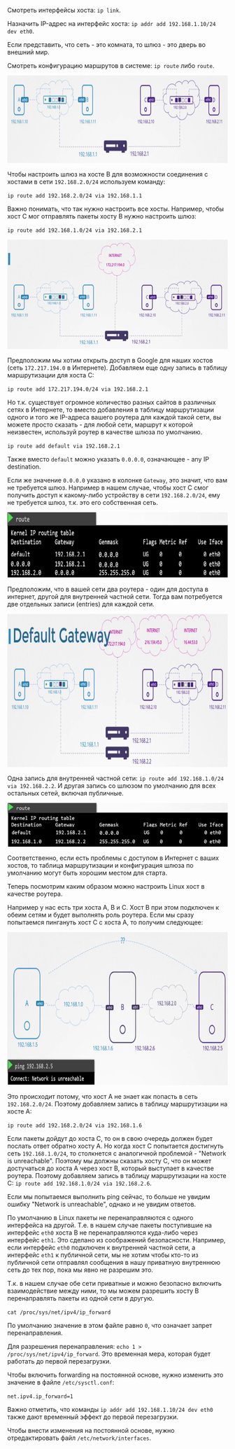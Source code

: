 Смотреть интерфейсы хоста: `ip link`.

Назначить IP-адрес на интерфейс хоста: `ip addr add 192.168.1.10/24 dev eth0`.

Если представить, что сеть - это комната, то шлюз - это дверь во внешний мир.

Смотреть конфигурацию маршрутов в системе: `ip route` либо `route`.

<img src="image.png" width="900" height="200"><br>

Чтобы настроить шлюз на хосте B для возможности соединения с хостами в сети `192.168.2.0/24` используем команду:

`ip route add 192.168.2.0/24 via 192.168.1.1`

Важно понимать, что так нужно настроить все хосты. Например, чтобы хост C мог отправлять пакеты хосту B нужно настроить шлюз:

`ip route add 192.168.1.0/24 via 192.168.2.1`

<img src="image-1.png" width="900" height="250"><br>

Предположим мы хотим открыть доступ в Google для наших хостов (сеть `172.217.194.0` в Интернете). Добавляем еще одну запись в таблицу маршрутизации для хоста C:

`ip route add 172.217.194.0/24 via 192.168.2.1`

Но т.к. существует огромное количество разных сайтов в различных сетях в Интернете, то вместо добавления в таблицу маршрутизации одного и того же IP-адреса вашего роутера для каждой такой сети, вы можете просто сказать - для любой сети, маршрут к которой неизвестен, используй роутер в качестве шлюза по умолчанию.

`ip route add default via 192.168.2.1`

Также вместо `default` можно указать `0.0.0.0`, означающее - any IP destination.

Если же значение `0.0.0.0` указано в колонке `Gateway`, это значит, что вам не требуется шлюз. Например в нашем случае, чтобы хост C смог получить доступ к какому-либо устройству в сети `192.168.2.0/24`, ему не требуется шлюз, т.к. это его собственная сеть.

<img src="image-2.png" width="700" height="150"><br>

Предположим, что в вашей сети два роутера - один для доступа в интернет, другой для внутренней частной сети. Тогда вам потребуется две отдельных записи (entries) для каждой сети.

<img src="image-4.png" width="900" height="350"><br>

Одна запись для внутренней частной сети: `ip route add 192.168.1.0/24 via 192.168.2.2`. И другая запись со шлюзом по умолчанию для всех остальных сетей, включая публичные.

<img src="image-5.png" width="600" height="100"><br>

Соответственно, если есть проблемы с доступом в Интернет с ваших хостов, то таблица маршрутизации и конфигурация шлюза по умолчанию могут быть хорошим местом для старта.

Теперь посмотрим каким образом можно настроить Linux хост в качестве роутера.

Например у нас есть три хоста A, B и С. Хост B при этом подключен к обеим сетям и будет выполнять роль роутера. Если мы сразу попытаемся пингануть хост C с хоста A, то получим следующее:

<img src="image-6.png" width="900" height="350"><br>

Это происходит потому, что хост A не знает как попасть в сеть `192.168.2.0/24`. Поэтому добавляем запись в таблицу маршрутизации на хосте A:

`ip route add 192.168.2.0/24 via 192.168.1.6`

Если пакеты дойдут до хоста C, то он в свою очередь должен будет послать ответ обратно хосту A. Но когда хост C попытается достигнуть сеть `192.168.1.0/24`, то столкнется с аналогичной проблемой - "Network is unreachable". Поэтому мы должны сказать хосту C, что он может достучаться до хоста A через хост B, который выступает в качестве роутера. Поэтому добавляем запись в таблицу маршрутизации на хосте C: `ip route add 192.168.1.0/24 via 192.168.2.6`.

Если мы попытаемся выполнить ping сейчас, то больше не увидим ошибку "Network is unreachable", однако и не увидим ответов.

По умолчанию в Linux пакеты не перенаправляются с одного интерфейса на другой. Т.е. в нашем случае пакеты поступившие на интерфейс `eth0` хоста B не перенаправляются куда-либо через интерфейс `eth1`. Это сделано из соображений безопасности. Например, если интерфейс `eth0` подключен к внутренней частной сети, а интерфейс `eth1` к публичной сети, мы не хотим чтобы кто-то из публичной сети отправлял сообщения в нашу приватную внутреннюю сеть до тех пор, пока мы явно не разрешим это.

Т.к. в нашем случае обе сети приватные и можно безопасно включить взаимодействие между ними, то мы можем разрешить хосту B перенаправлять пакеты из одной сети в другую.

`cat /proc/sys/net/ipv4/ip_forward`

По умолчанию значение в этом файле равно `0`, что означает запрет перенаправления.

Для разрешения перенаправления: `echo 1 > /proc/sys/net/ipv4/ip_forward`. Это временная мера, которая будет работать до первой перезагрузки.

Чтобы включить forwarding на постоянной основе, нужно изменить это значение в файле `/etc/sysctl.conf`:

`net.ipv4.ip_forward=1`

Важно отметить, что команды `ip addr add 192.168.1.10/24 dev eth0` также дают временный эффект до первой перезагрузки.

Чтобы внести изменения на постоянной основе, нужно отредактировать файл `/etc/network/interfaces`.
